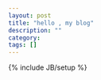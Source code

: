 ```yaml
---
layout: post
title: "hello , my blog"
description: ""
category: 
tags: []
---
```

{% include JB/setup %}

